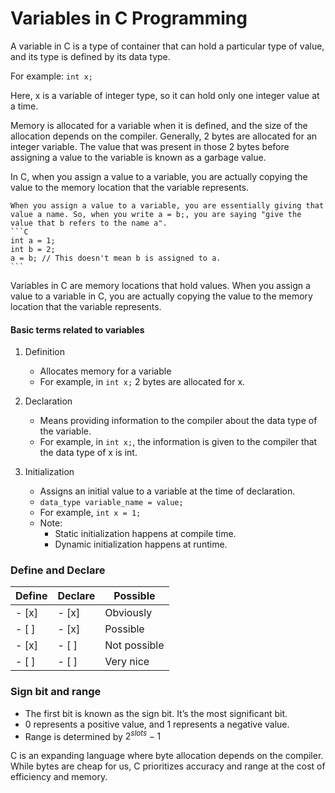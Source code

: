 # Variables in C Programming

A variable in C is a type of container that can hold a particular type of value, and its type is defined by its data type.


For example: `int x;`

Here, x is a variable of integer type, so it can hold only one integer value at a time.

Memory is allocated for a variable when it is defined, and the size of the allocation depends on the compiler. Generally, 2 bytes are allocated for an integer variable. The value that was present in those 2 bytes before assigning a value to the variable is known as a garbage value.

In C, when you assign a value to a variable, you are actually copying the value to the memory location that the variable represents.

~~~admonish
When you assign a value to a variable, you are essentially giving that value a name. So, when you write a = b;, you are saying "give the value that b refers to the name a".
```C
int a = 1;
int b = 2;
a = b; // This doesn't mean b is assigned to a.
```
~~~

Variables in C are memory locations that hold values. When you assign a value to a variable in C, you are actually copying the value to the memory location that the variable represents.

#### Basic terms related to variables

1. Definition
   - Allocates memory for a variable
   - For example, in `int x;` 2 bytes are allocated for x.

2. Declaration
   - Means providing information to the compiler about the data type of the variable. 
   - For example, in `int x;`, the information is given to the compiler that the data type of x is int.


3. Initialization
   - Assigns an initial value to a variable at the time of declaration.
   - `data_type variable_name = value;`
   - For example, `int x = 1;`
   - Note:
     - Static initialization happens at compile time.
     - Dynamic initialization happens at runtime.

### Define and Declare

| Define | Declare | Possible     |
| ------ | ------- | ------------ |
| - [x]  | - [x]   | Obviously    |
| - [ ]  | - [x]   | Possible     |
| - [x]  | - [ ]   | Not possible |
| - [ ]  | - [ ]   | Very nice    |

### Sign bit and range

- The first bit is known as the sign bit. It’s the most significant bit.
- 0 represents a positive value, and 1 represents a negative value.
- Range is determined by $2^{slots}-1$ 

C is an expanding language where byte allocation depends on the compiler. While bytes are cheap for us, C prioritizes accuracy and range at the cost of efficiency and memory.
